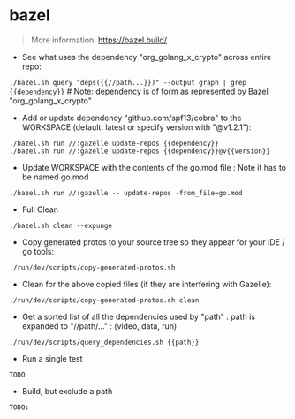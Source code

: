 # bazel

> More information: <https://bazel.build/>

- See what uses the dependency "org_golang_x_crypto" across entire repo: 

`./bazel.sh query "deps({{//path...}})" --output graph | grep {{dependency}}`   # Note: dependency is of form as represented by Bazel "org_golang_x_crypto"

- Add or update dependency "github.com/spf13/cobra" to the WORKSPACE (default: latest or specify version with "@v1.2.1"): 

`./bazel.sh run //:gazelle update-repos {{dependency}}`       
`./bazel.sh run //:gazelle update-repos {{dependency}}@v{{version}}`   

- Update WORKSPACE with the contents of the go.mod file : Note it has to be named go.mod

`./bazel.sh run //:gazelle -- update-repos -from_file=go.mod`
  
- Full Clean

`./bazel.sh clean --expunge`

- Copy generated protos to your source tree so they appear for your IDE / go tools:

`./run/dev/scripts/copy-generated-protos.sh`

- Clean for the above copied files (if they are interfering with Gazelle):

`./run/dev/scripts/copy-generated-protos.sh clean`

- Get a sorted list of all the dependencies used by "path" : path is expanded to "//path/..." : (video, data, run)

`./run/dev/scripts/query_dependencies.sh {{path}}` 

- Run a single test

`TODO`

- Build, but exclude a path

`TODO:`
